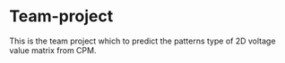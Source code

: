 # Team-project
This is the team project which to predict the patterns type of 2D voltage value matrix from CPM.
